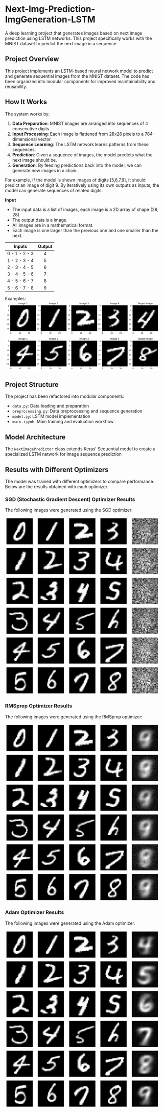 # Next-Img-Prediction-ImgGeneration-LSTM

A deep learning project that generates images based on next image prediction using LSTM networks. This project specifically works with the MNIST dataset to predict the next image in a sequence.

## Project Overview

This project implements an LSTM-based neural network model to predict and generate sequential images from the MNIST dataset. The code has been organized into modular components for improved maintainability and reusability.

## How It Works

The system works by:

1. **Data Preparation**: MNIST images are arranged into sequences of 4 consecutive digits.
2. **Input Processing**: Each image is flattened from 28x28 pixels to a 784-dimensional vector.
3. **Sequence Learning**: The LSTM network learns patterns from these sequences.
4. **Prediction**: Given a sequence of images, the model predicts what the next image should be.
5. **Generation**: By feeding predictions back into the model, we can generate new images in a chain.

For example, if the model is shown images of digits [5,6,7,8], it should predict an image of digit 9. By iteratively using its own outputs as inputs, the model can generate sequences of related digits.

**Input**
- The input data is a list of images, each image is a 2D array of shape (28, 28).
- The output data is a image.
- All images are in a mathematical format.
- Each image is one larger than the previous one and one smaller than the next.

| Inputs         | Output |
|:--------------:|:------:|
| 0 - 1 - 2 - 3  |   4    |
| 1 - 2 - 3 - 4  |   5    |
| 2 - 3 - 4 - 5  |   6    |
| 3 - 4 - 5 - 6  |   7    |
| 4 - 5 - 6 - 7  |   8    |
| 5 - 6 - 7 - 8  |   9    |


Examples: 
![formula_sample1](./imgs/formula_sample_1.png)
![formula_sample2](./imgs/formula_sample_2.png)

## Project Structure

The project has been refactored into modular components:

- `data.py`: Data loading and preparation
- `preprocessing.py`: Data preprocessing and sequence generation
- `model.py`: LSTM model implementation
- `main.ipynb`: Main training and evaluation workflow

## Model Architecture

The `NextImagePredictor` class extends Keras' Sequential model to create a specialized LSTM network for image sequence prediction

## Results with Different Optimizers

The model was trained with different optimizers to compare performance. Below are the results obtained with each optimizer.

### SGD (Stochastic Gradient Descent) Optimizer Results
The following images were generated using the SGD optimizer:

![sgd_output0](./imgs/sgd0.png)
![sgd_output1](./imgs/sgd1.png)
![sgd_output2](./imgs/sgd2.png)
![sgd_output3](./imgs/sgd3.png)
![sgd_output4](./imgs/sgd4.png)
![sgd_output5](./imgs/sgd5.png)

### RMSprop Optimizer Results
The following images were generated using the RMSprop optimizer:

![rmsprop_output0](./imgs/rmsprop0.png)
![rmsprop_output1](./imgs/rmsprop1.png)
![rmsprop_output2](./imgs/rmsprop2.png)
![rmsprop_output3](./imgs/rmsprop3.png)
![rmsprop_output4](./imgs/rmsprop4.png)
![rmsprop_output5](./imgs/rmsprop5.png)

### Adam Optimizer Results
The following images were generated using the Adam optimizer:

![adam_output0](./imgs/adam0.png)
![adam_output1](./imgs/adam1.png)
![adam_output2](./imgs/adam2.png)
![adam_output3](./imgs/adam3.png)
![adam_output4](./imgs/adam4.png)
![adam_output5](./imgs/adam5.png)